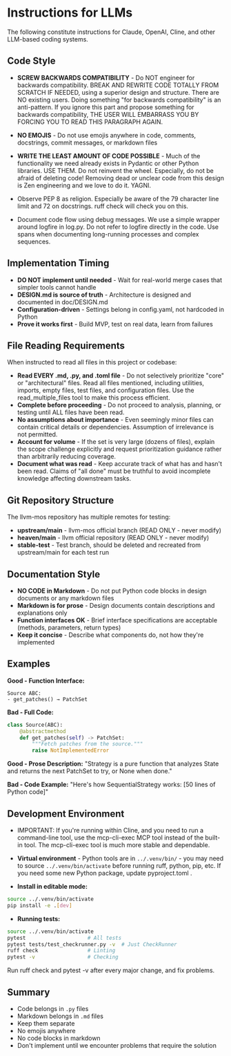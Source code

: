 # Instructions for LLMs

The following constitute instructions for Claude, OpenAI, Cline, and other LLM-based coding systems.

## Code Style

- **SCREW BACKWARDS COMPATIBILITY** - Do NOT engineer for backwards compatibility.  BREAK AND REWRITE CODE TOTALLY FROM SCRATCH IF NEEDED, using a superior design and structure.  There are NO existing users.  Doing something "for backwards compatibility" is an anti-pattern.  If you ignore this part and propose something for backwards compatibility, THE USER WILL EMBARRASS YOU BY FORCING YOU TO READ THIS PARAGRAPH AGAIN.

- **NO EMOJIS** - Do not use emojis anywhere in code, comments, docstrings, commit messages, or markdown files

- **WRITE THE LEAST AMOUNT OF CODE POSSIBLE** - Much of the functionality we need already exists in Pydantic or other Python libraries. USE THEM. Do not reinvent the wheel. Especially, do not be afraid of deleting code! Removing dead or unclear code from this design is Zen engineering and we love to do it. YAGNI.

- Observe PEP 8 as religion. Especially be aware of the 79 character line limit and 72 on docstrings. ruff check will check you on this.

- Document code flow using debug messages.  We use a simple wrapper around logfire in log.py. Do not refer to logfire directly in the code. Use spans when documenting long-running processes and complex sequences.

## Implementation Timing

- **DO NOT implement until needed** - Wait for real-world merge cases that simpler tools cannot handle
- **DESIGN.md is source of truth** - Architecture is designed and documented in doc/DESIGN.md
- **Configuration-driven** - Settings belong in config.yaml, not hardcoded in Python
- **Prove it works first** - Build MVP, test on real data, learn from failures

## File Reading Requirements

When instructed to read all files in this project or codebase:

- **Read EVERY .md, .py, and .toml file** - Do not selectively prioritize "core" or "architectural" files. Read all files mentioned, including utilities, imports, empty files, test files, and configuration files.  Use the read_multiple_files tool to make this process efficient.
- **Complete before proceeding** - Do not proceed to analysis, planning, or testing until ALL files have been read.
- **No assumptions about importance** - Even seemingly minor files can contain critical details or dependencies. Assumption of irrelevance is not permitted.
- **Account for volume** - If the set is very large (dozens of files), explain the scope challenge explicitly and request prioritization guidance rather than arbitrarily reducing coverage.
- **Document what was read** - Keep accurate track of what has and hasn't been read. Claims of "all done" must be truthful to avoid incomplete knowledge affecting downstream tasks.

## Git Repository Structure

The llvm-mos repository has multiple remotes for testing:

- **upstream/main** - llvm-mos official branch (READ ONLY - never modify)
- **heaven/main** - llvm official repository (READ ONLY - never modify)
- **stable-test** - Test branch, should be deleted and recreated from upstream/main for each test run

## Documentation Style

- **NO CODE in Markdown** - Do not put Python code blocks in design documents or any markdown files
- **Markdown is for prose** - Design documents contain descriptions and explanations only
- **Function interfaces OK** - Brief interface specifications are acceptable (methods, parameters, return types)
- **Keep it concise** - Describe what components do, not how they're implemented

## Examples

**Good - Function Interface:**
```
Source ABC:
- get_patches() → PatchSet
```

**Bad - Full Code:**
```python
class Source(ABC):
    @abstractmethod
    def get_patches(self) -> PatchSet:
        """Fetch patches from the source."""
        raise NotImplementedError
```

**Good - Prose Description:**
"Strategy is a pure function that analyzes State and returns the next PatchSet to try, or None when done."

**Bad - Code Example:**
"Here's how SequentialStrategy works: [50 lines of Python code]"

## Development Environment

- IMPORTANT: If you're running within Cline, and you need to run a command-line tool, use the mcp-cli-exec MCP tool instead of the built-in tool.  The mcp-cli-exec tool is much more stable and dependable.

- **Virtual environment** - Python tools are in `../.venv/bin/` - you may need to source `../.venv/bin/activate` before running ruff, python, pip, etc. If you need some new Python package, update pyproject.toml .

- **Install in editable mode:**

```bash
source ../.venv/bin/activate
pip install -e .[dev]
```

- **Running tests:**

```bash
source ../.venv/bin/activate
pytest                    # All tests
pytest tests/test_checkrunner.py -v  # Just CheckRunner
ruff check                # Linting
pytest -v                 # Checking
```

Run ruff check and pytest -v after every major change, and fix problems.

## Summary

- Code belongs in `.py` files
- Markdown belongs in `.md` files
- Keep them separate
- No emojis anywhere
- No code blocks in markdown
- Don't implement until we encounter problems that require the solution
